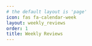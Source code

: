 ```yaml
---
# the default layout is 'page'
icon: fas fa-calendar-week
layout: weekly_reviews
order: 1
title: Weekly Reviews
---
```

